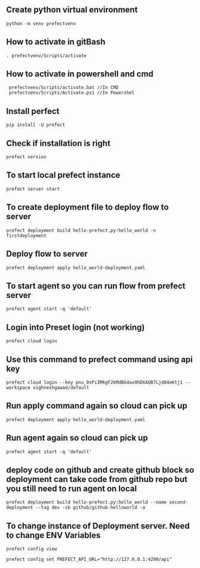 ## Create python virtual environment
```
python -m venv prefectvenv
```

## How to activate in gitBash
```
. prefectvenv/Scripts/activate
```
## How to activate in powershell and cmd
```
 prefectvenv/Scripts/activate.bat //In CMD
 prefectvenv/Scripts/Activate.ps1 //In Powershel
```
## Install perfect 
```
pip install -U prefect
```
## Check if installation is right
```
prefect version
```
## To start local prefect instance
 ```
 prefect server start
```
## To create deployment file to deploy flow to server
```
prefect deployment build hello-prefect.py:hello_world -n firstdeployment
```
## Deploy flow to server
```
prefect deployment apply hello_world-deployment.yaml
```
## To start agent so you can run flow from prefect server
```
prefect agent start -q 'default'
```
## Login into Preset login (not working)
```
prefect cloud login
```
## Use this command to prefect command using api key
``` 
prefect cloud login --key pnu_0sPiIMkgF2kMdBG4av9hDXAQB7Ljd84eKtj1 --workspace vighneshgawad/default
```

## Run apply command again so cloud can pick up
```
prefect deployment apply hello_world-deployment.yaml
```
## Run agent again so cloud can pick up
```
prefect agent start -q 'default'
```

## deploy code on github and create github block so deployment can take code from github repo but you still need to run agent on local
```
prefect deployment build hello-prefect.py:hello_world --name second-deployment --tag dev -sb github/github-helloworld -a
```
## To change instance of Deployment server. Need to change ENV Variables
```
prefect config view
```
```
prefect config set PREFECT_API_URL="http://127.0.0.1:4200/api"
```



